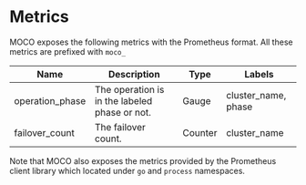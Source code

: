 Metrics
=======

MOCO exposes the following metrics with the Prometheus format.  All these metrics are prefixed with `moco_`

| Name            | Description                                   | Type    | Labels              |
| --------------- | --------------------------------------------- | ------- | ------------------- |
| operation_phase | The operation is in the labeled phase or not. | Gauge   | cluster_name, phase |
| failover_count  | The failover count.                           | Counter | cluster_name        |

Note that MOCO also exposes the metrics provided by the Prometheus client library which located under `go` and `process` namespaces.
